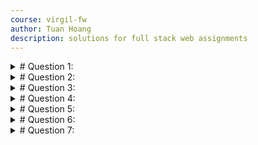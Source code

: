 ```yaml
---
course: virgil-fw
author: Tuan Hoang
description: solutions for full stack web assignments
---
```


<details>
<summary># Question 1:</summary>
  
##  Content:
  
  ````
 What is the error after running these codes:
  const address = {
  street: "15 Le Thanh Ton",
  city: "Ho Chi Minh"
  }
  
  address.district = "1",
  console.log(address.country);
  
  A. No error
  B. Assignment to constant variable
  C. country is not defined
  D. undefined
  ````
  
##  Answer:
````
 D. undefined
````
</details>

<details>
<summary># Question 2:</summary>
  
##  Content:
  
  ````
 Choose the option(s) that will return 15 Le Thanh Ton, district 1, HCMC, Vietnam
  
  getAddress({
  city:"HCMC",
  country: "VietNam",
  address:{
     number:15,
     street:"Le Thanh Ton",
     district: "1"}
  })
  
  function getAddress(obj){
  //YOUR CODE HERE
    return `${number} ${street}, ${district}, ${city} ${country}`;
  }
  
  Note: Choose all that applies.
  A. const { city, country, address:{number, street, district}} = obj
  B. const { city, country, number, street, district} = obj
  C. const { city, country, address.number, address.street, address.district } = obj
  D. const obj = { city, country, address:{number, street, district}}
  ````
  
##  Answer:
````
A. const { city, country, address:{number, street, district}} = obj
````
</details>
  
<details>
<summary># Question 3:</summary>
  
##  Content:
  
  ````
 Add in a line of code so that getFoodItems().mango returns "mango".
  function getFoodItems(){
  const food = [
    ["carrots", "beans", "peas", "lettuce"],
    ["apples", "mangos", "ornges"],
    ["cookies", "cake", "pizza", "chocolate"]
  ];
  
  const carrots = food[0][0];
  const cookies = food[2][0];
  
  //YOUR ANSWER HERE
  //const [,[, mango, orange]] = food
  const [[],[apple, mango]] = food
  return {carrots, cookies, mango}
}

getFoodItems().mango
    
Note: Choose all that applies.
A. const [[],[apple, mango]] = food
B. const [,[, mango]] = food
C. const [,[, mango, orange]] = food
D. const [[], [mango]] = food
  ````
  
##  Answer:
````
A. const [[],[apple, mango]] = food
C. const [,[, mango, orange]] = food
````
</details>
  
<details>
<summary># Question 4:</summary>
  
##  Content:
  
  ````
Which of the options below will return true?
  function restParams(first, rest)
  {
    console.log(rest);
    return rest[0] === 1 && rest[1] === 2;
  }
  
A. restParams(0, 1, 2)
B. restParams([0, 1, 2])
C. restParams(0, [1, 2])
D. restParams(1, 2, 3)
  ````
  
##  Answer:
````
A. restParams(0, 1, 2)
````
</details>
  
<details>
<summary># Question 5:</summary>
  
##  Content:
  
  ````
 Which of the options for the value of obj below will make isAdult(obj) return true?
  
  function isAdult({name, address, ...rest})
  {
    return rest.age >= 18;
  }
  
  A. { name : "Jon", address : "Earth", age : 30 }
  B. { age : 30, address : "Earth", name : "Jon" }
  C. { rest: { age : 30 } }
  D. { age: 30 }
  ````
  
##  Answer:
````
A. { name : "Jon", address : "Earth", age : 30 }
B. { age : 30, address : "Earth", name : "Jon" }
D. { age: 30 }
````
</details>
  
<details>
<summary># Question 6:</summary>
  
##  Content:
  
  ````
 Join the arrays with one of the options below. The expected result is [ 0, 1, 2, 3, 4, 5, 6].
  
 function concatenateArray(){
  const arr1 = [0,1,2,3];
  const arr2 = [4,5,6];
  //YOUR CODE HERE
  return result;
}
  
  A. const result = arr1 + arr2
  B. const result = [...arr1, ...arr2]
  C. const result = arr1 + [...arr2]
  D. const result = [arr1, ...arr2]
  ````
  
##  Answer:
````
B. const result = [...arr1, ...arr2]
````
</details>
 
<details>
<summary># Question 7:</summary>
  
##  Content:
  
  ````
 Create Bran's Brother "Robb Stark" with the options below.
 Note that the only difference is their first names and it must stay that way.

Note: Choose all that applies.
  
 const personA = {
  firstName:"Bran",
  lastName: "Stark",
  gender:"male",
  house:"Stark",
  father:"Eddard Stark",
  mother: "Catelyn Tully"
}
  
  A. const personB = { ...personA, firstName: "Robb"}
  B. const personB = personA; personB.firstName = "Robb"
  C. const personB =  {...personA}; personB.firstName = "Robb"
  D. const personB = { firstName: "Robb", ...personA }
  ````
  
##  Answer:
````
A. const personB = { ...personA, firstName: "Robb"}
C. const personB =  {...personA}; personB.firstName = "Robb"
````
</details>
